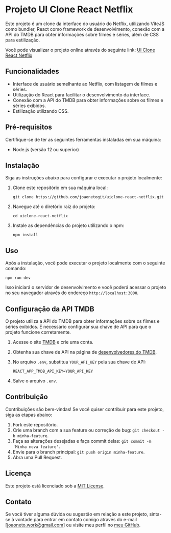 # Projeto UI Clone React Netflix

Este projeto é um clone da interface do usuário do Netflix, utilizando ViteJS como bundler, React como framework de desenvolvimento, conexão com a API do TMDB para obter informações sobre filmes e séries, além de CSS para estilização.

Você pode visualizar o projeto online através do seguinte link: [UI Clone React Netflix](https://uireact-netflix.netlify.app/)

## Funcionalidades

- Interface de usuário semelhante ao Netflix, com listagem de filmes e séries.
- Utilização do React para facilitar o desenvolvimento da interface.
- Conexão com a API do TMDB para obter informações sobre os filmes e séries exibidos.
- Estilização utilizando CSS.

## Pré-requisitos

Certifique-se de ter as seguintes ferramentas instaladas em sua máquina:

- Node.js (versão 12 ou superior)

## Instalação

Siga as instruções abaixo para configurar e executar o projeto localmente:

1. Clone este repositório em sua máquina local:

   ```
   git clone https://github.com/joaonetogit/uiclone-react-netflix.git
   ```

2. Navegue até o diretório raiz do projeto:

   ```
   cd uiclone-react-netflix
   ```

3. Instale as dependências do projeto utilizando o npm:

   ```
   npm install
   ```

## Uso

Após a instalação, você pode executar o projeto localmente com o seguinte comando:

```
npm run dev
```

Isso iniciará o servidor de desenvolvimento e você poderá acessar o projeto no seu navegador através do endereço `http://localhost:3000`.

## Configuração da API TMDB

O projeto utiliza a API do TMDB para obter informações sobre os filmes e séries exibidos. É necessário configurar sua chave de API para que o projeto funcione corretamente. 

1. Acesse o site [TMDB](https://www.themoviedb.org/) e crie uma conta.

2. Obtenha sua chave de API na página de [desenvolvedores do TMDB](https://www.themoviedb.org/documentation/api).

3. No arquivo `.env`, substitua `YOUR_API_KEY` pela sua chave de API:

   ```
   REACT_APP_TMDB_API_KEY=YOUR_API_KEY
   ```

4. Salve o arquivo `.env`.

## Contribuição

Contribuições são bem-vindas! Se você quiser contribuir para este projeto, siga as etapas abaixo:

1. Fork este repositório.
2. Crie uma branch com a sua feature ou correção de bug: `git checkout -b minha-feature`.
3. Faça as alterações desejadas e faça commit delas: `git commit -m 'Minha nova feature'`.
4. Envie para o branch principal: `git push origin minha-feature`.
5. Abra uma Pull Request.

## Licença

Este projeto está licenciado sob a [MIT License](LICENSE).

## Contato

Se você tiver alguma dúvida ou sugestão em relação a este projeto, sinta-se à vontade para entrar em contato comigo através do e-mail [joaoneto.work@gmail.com] ou visite meu perfil no [meu GitHub](https://github.com/joaonetogit).

